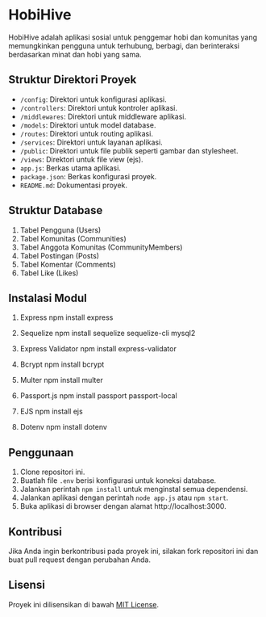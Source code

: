 # HobiHive

HobiHive adalah aplikasi sosial untuk penggemar hobi dan komunitas yang memungkinkan pengguna untuk terhubung, berbagi, dan berinteraksi berdasarkan minat dan hobi yang sama.

## Struktur Direktori Proyek

- `/config`: Direktori untuk konfigurasi aplikasi.
- `/controllers`: Direktori untuk kontroler aplikasi.
- `/middlewares`: Direktori untuk middleware aplikasi.
- `/models`: Direktori untuk model database.
- `/routes`: Direktori untuk routing aplikasi.
- `/services`: Direktori untuk layanan aplikasi.
- `/public`: Direktori untuk file publik seperti gambar dan stylesheet.
- `/views`: Direktori untuk file view (ejs).
- `app.js`: Berkas utama aplikasi.
- `package.json`: Berkas konfigurasi proyek.
- `README.md`: Dokumentasi proyek.

## Struktur Database

1. Tabel Pengguna (Users)
2. Tabel Komunitas (Communities)
3. Tabel Anggota Komunitas (CommunityMembers)
4. Tabel Postingan (Posts)
5. Tabel Komentar (Comments)
6. Tabel Like (Likes)

## Instalasi Modul

1. Express
   npm install express

2. Sequelize
   npm install sequelize sequelize-cli mysql2

3. Express Validator
   npm install express-validator

4. Bcrypt
   npm install bcrypt

5. Multer
   npm install multer

6. Passport.js
   npm install passport passport-local

7. EJS
   npm install ejs

8. Dotenv
   npm install dotenv

## Penggunaan

1. Clone repositori ini.
2. Buatlah file `.env` berisi konfigurasi untuk koneksi database.
3. Jalankan perintah `npm install` untuk menginstal semua dependensi.
4. Jalankan aplikasi dengan perintah `node app.js` atau `npm start`.
5. Buka aplikasi di browser dengan alamat http://localhost:3000.

## Kontribusi

Jika Anda ingin berkontribusi pada proyek ini, silakan fork repositori ini dan buat pull request dengan perubahan Anda.

## Lisensi

Proyek ini dilisensikan di bawah [MIT License](https://opensource.org/licenses/MIT).
